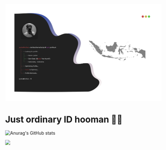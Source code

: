 ![KDEFFALT](https://github.com/KDEFFALT/KDEFFALT/raw/main/Banner.png)
# Just ordinary ID hooman 👋🏻

![Anurag's GitHub stats](https://github-readme-stats.vercel.app/api?username=KDEFFALT&show_icons=true&bg_color=00000000&text_color=FFFFFF)


![](https://komarev.com/ghpvc/?username=KDEFFALT)
